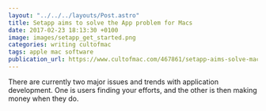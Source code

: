 ```yaml
---
layout: "../../../layouts/Post.astro"
title: Setapp aims to solve the App problem for Macs
date: 2017-02-23 18:13:30 +0100
image: images/setapp_get_started.png
categories: writing cultofmac
tags: apple mac software
publication_url: https://www.cultofmac.com/467861/setapp-aims-solve-mac-apps-problem/
---
```


There are currently two major issues and trends with application development. One is users finding your efforts, and the other is then making money when they do.
